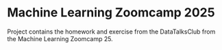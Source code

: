 # Machine Learning Zoomcamp 2025

Project contains the homework and exercise from the DataTalksClub from the Machine Learning Zoomcamp 25.

